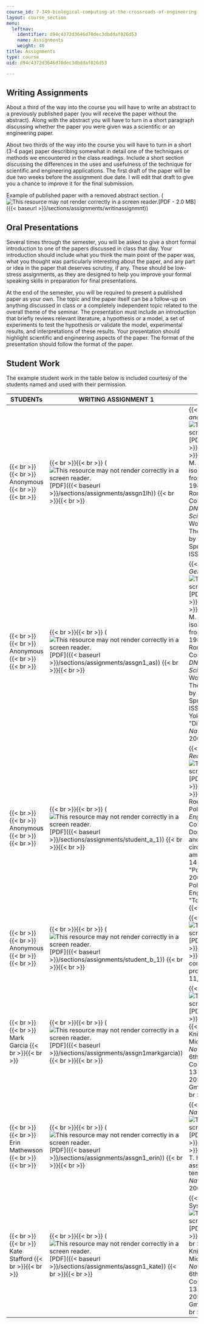 ```yaml
---
course_id: 7-349-biological-computing-at-the-crossroads-of-engineering-and-science-spring-2005
layout: course_section
menu:
  leftnav:
    identifier: d94c4372d3646d70dec3dbddaf026d53
    name: Assignments
    weight: 40
title: Assignments
type: course
uid: d94c4372d3646d70dec3dbddaf026d53

---
```


Writing Assignments
-------------------

About a third of the way into the course you will have to write an abstract to a previously published paper (you will receive the paper without the abstract). Along with the abstract you will have to turn in a short paragraph discussing whether the paper you were given was a scientific or an engineering paper.

About two thirds of the way into the course you will have to turn in a short (3-4 page) paper describing somewhat in detail one of the techniques or methods we encountered in the class readings. Include a short section discussing the differences in the uses and usefulness of the technique for scientific and engineering applications. The first draft of the paper will be due two weeks before the assignment due date. I will edit that draft to give you a chance to improve it for the final submission.

Example of published paper with a removed abstract section. (![This resource may not render correctly in a screen reader.](/images/inacessible.gif)[PDF - 2.0 MB]({{< baseurl >}}/sections/assignments/writinassignmnt))

Oral Presentations
------------------

Several times through the semester, you will be asked to give a short formal introduction to one of the papers discussed in class that day. Your introduction should include what you think the main point of the paper was, what you thought was particularly interesting about the paper, and any part or idea in the paper that deserves scrutiny, if any. These should be low-stress assignments, as they are designed to help you improve your formal speaking skills in preparation for final presentations.

At the end of the semester, you will be required to present a published paper as your own. The topic and the paper itself can be a follow-up on anything discussed in class or a completely independent topic related to the overall theme of the seminar. The presentation must include an introduction that briefly reviews relevant literature, a hypothesis or a model, a set of experiments to test the hypothesis or validate the model, experimental results, and interpretations of these results. Your presentation should highlight scientific and engineering aspects of the paper. The format of the presentation should follow the format of the paper.

Student Work
------------

The example student work in the table below is included courtesy of the students named and used with their permission.

| STUDENTs | WRITING ASSIGNMENT 1 | WRITING ASSIGNMENT 2 | oral presentations |
| --- | --- | --- | --- |
|  {{< br >}}{{< br >}} Anonymous {{< br >}}{{< br >}}  |  {{< br >}}{{< br >}} (![This resource may not render correctly in a screen reader.](/images/inacessible.gif)[PDF]({{< baseurl >}}/sections/assignments/assgn1lh)) {{< br >}}{{< br >}}  |  {{< br >}}{{< br >}} _Bioluminescence: Science and Engineering Applications_ (![This resource may not render correctly in a screen reader.](/images/inacessible.gif)[PDF]({{< baseurl >}}/sections/assignments/assgn2lh)) {{< br >}}{{< br >}} Engebrecht, J., K. Nealson, and M. Silverman. "Bacterial bioluminescence: isolation and genetic analysis of functions from Vibrio fischeri." _Cell_ 32, no. 3 (March 1983): 773-81. {{< br >}}{{< br >}} Weiss, Ron, and Thomas F. Knight. "Engineered Communications for Microbial Robotics." In _DNA 2000, Lecture Notes in Computer Science_. (DNA Computing: 6th International Workshop on DNA-Based Computers, Leiden, The Netherlands, June 13-17, 2000.) Edited by A. Condon. Vol. 2054. Berlin, Germany: Springer-Verlag GmbH, 2001, pp. 1-16. ISSN: 03029743. {{< br >}}{{< br >}}  |  {{< br >}}{{< br >}} Yan, H., S. H. Park, G. Finkelstein, J. H. Reif, and T. H. LaBean. "DNA-templated self-assembly of protein arrays and highly conductive nanowires." _Science_ 301, no. 5641 (September 26, 2003): 1882-4. {{< br >}}{{< br >}}  |
|  {{< br >}}{{< br >}} Anonymous {{< br >}}{{< br >}}  |  {{< br >}}{{< br >}} (![This resource may not render correctly in a screen reader.](/images/inacessible.gif)[PDF]({{< baseurl >}}/sections/assignments/assgn1_as)) {{< br >}}{{< br >}}  |  {{< br >}}{{< br >}} _The Development of Genetic Circuitry_ (![This resource may not render correctly in a screen reader.](/images/inacessible.gif)[PDF]({{< baseurl >}}/sections/assignments/assgn2_as)) {{< br >}}{{< br >}} Engebrecht, J., K. Nealson, and M. Silverman. "Bacterial bioluminescence: isolation and genetic analysis of functions from Vibrio fischeri." _Cell_ 32, no 3 (March 1983): 773-81. {{< br >}}{{< br >}} Weiss, Ron, and Thomas F. Knight. "Engineered Communications for Microbial Robotics." In _DNA 2000, Lecture Notes in Computer Science_. (DNA Computing: 6th International Workshop on DNA-Based Computers, Leiden, The Netherlands, June 13-17, 2000.) Edited by A. Condon. Vol. 2054. Berlin, Germany: Springer-Verlag GmbH, 2001, pp. 1-16. ISSN: 03029743. {{< br >}}{{< br >}} Yokobayashi, Y., R. Weiss R, and A. H. Arnold. "Directed Evolution of a Genetic Circuit." _Proc Natl Acad Sci U.S.A._ 99, no. 26 (December 2002): 16587-91. {{< br >}}{{< br >}}  |  {{< br >}}{{< br >}} Ramachandra, M., A. Rahman, A. Zou, M. Vaillancourt, J. A. Howe, D. Antelman, B. Sugarman, G. W. Demers, H. Engler, D. Johnson, and P. Shabram. "Re-engineering adenovirus regulatory pathways to enhance oncolytic specificity and efficacy." _Nat Biotechnol_ 19, no. 11 (November 2001): 1035-41. {{< br >}}{{< br >}}  |
|  {{< br >}}{{< br >}} Anonymous {{< br >}}{{< br >}}  |  {{< br >}}{{< br >}} (![This resource may not render correctly in a screen reader.](/images/inacessible.gif)[PDF]({{< baseurl >}}/sections/assignments/student_a_1)) {{< br >}}{{< br >}}  |  {{< br >}}{{< br >}} _Polymerase Chain Reaction_ (![This resource may not render correctly in a screen reader.](/images/inacessible.gif)[PDF - 1.1 MB]({{< baseurl >}}/sections/assignments/student_a_2)) {{< br >}}{{< br >}} Augusten, L., R. A. Bowen, and M. Rouge, Contributors. "Thermostable DNA Polymerases." In _Biotechnology and Genetic Engineering_. Colorado State University: Colorado, December 1999. {{< br >}}{{< br >}} Don, R. H., P. T. Cox, B. J. Wainright, K. Baker, and J. S. Mattick. "Touchdown PCR to circimvent spurious priming during gene amplification." _Nucleic Acid Research_ 19, no. 14 (April 1999): 4008. {{< br >}}{{< br >}} "Polymerase Chain Reaction." _Wikipedia_ (April 2005). {{< br >}}{{< br >}} "Taq DNA Polymerase with ThermoPol Buffer." New England Biolabs, Inc. {{< br >}}{{< br >}} "Touchdown PCR." _Wikipedia_ (March 2005). {{< br >}}{{< br >}}  |  {{< br >}}{{< br >}} Basu, S., Y. Gerchman, C. H. Collins, F. H. Arnold, and R. Weiss. "A synthetic multicellular system for programmed pattern formation." _Nature_ 434, no. 7037 (April 28, 2005): 1130-4. {{< br >}}{{< br >}}  |
|  {{< br >}}{{< br >}} Anonymous {{< br >}}{{< br >}}  |  {{< br >}}{{< br >}} (![This resource may not render correctly in a screen reader.](/images/inacessible.gif)[PDF]({{< baseurl >}}/sections/assignments/student_b_1)) {{< br >}}{{< br >}}  |  {{< br >}}{{< br >}} The Magic of Magnetism (![This resource may not render correctly in a screen reader.](/images/inacessible.gif)[PDF]({{< baseurl >}}/sections/assignments/student_b_2)) {{< br >}}{{< br >}} Adleman, L. M. "Molecular computation of solutions to combinatorial problems." _Science_ 266, no. 5187 (November 11, 1994): 1021-4. {{< br >}}{{< br >}}  |  {{< br >}}{{< br >}} ([PDF]({{< baseurl >}}/sections/assignments/student_b_3)) {{< br >}}{{< br >}} Yu, L. S., J. Uknalis, and S. I. Tu. "Immunomagnetic separation methods for the isolation of Campylobacter jejuni from ground poultry meats." _J Immunol Methods_ 256, no. 1-2 (October 1, 2001): 11-8. {{< br >}}{{< br >}}  |
|  {{< br >}}{{< br >}} Mark Garcia {{< br >}}{{< br >}}  |  {{< br >}}{{< br >}} (![This resource may not render correctly in a screen reader.](/images/inacessible.gif)[PDF]({{< baseurl >}}/sections/assignments/assgn1markgarcia)) {{< br >}}{{< br >}}  |  {{< br >}}{{< br >}} (![This resource may not render correctly in a screen reader.](/images/inacessible.gif)[PDF]({{< baseurl >}}/sections/assignments/assgn2markgarcia)) {{< br >}}{{< br >}} Weiss, Ron, and Thomas F. Knight. "Engineered Communications for Microbial Robotics." In _DNA 2000, Lecture Notes in Computer Science._ (DNA Computing: 6th International Workshop on DNA-Based Computers, Leiden, The Netherlands, June 13-17, 2000.) Edited by A. Condon. Vol. 2054. Berlin, Germany: Springer-Verlag GmbH, 2001, pp. 1-16. ISSN: 03029743. {{< br >}}{{< br >}}  |  {{< br >}}{{< br >}} ([PDF]({{< baseurl >}}/sections/assignments/presmarkgarcia)) {{< br >}}{{< br >}} Rothemund, P. W. "Using lateral capillary forces to compute by self-assembly." _Proc Natl Acad Sci U.S.A._ 3, no. 97 (February 1, 2000): 984-9. {{< br >}}{{< br >}}  |
|  {{< br >}}{{< br >}} Erin Mathewson {{< br >}}{{< br >}}  |  {{< br >}}{{< br >}} (![This resource may not render correctly in a screen reader.](/images/inacessible.gif)[PDF]({{< baseurl >}}/sections/assignments/assgn1_erin)) {{< br >}}{{< br >}}  |  {{< br >}}{{< br >}} _Formation of DNA Nanotubes to Produce Nanowires_ (![This resource may not render correctly in a screen reader.](/images/inacessible.gif)[PDF]({{< baseurl >}}/sections/assignments/assgn2_erin)) {{< br >}}{{< br >}} Liu, D., S. H. Park, J. H. Reif, and T. H. LaBean. "DNA nanotubes self-assembled from triple-crossover tiles as templates for conductive nanowires." _Proc Natl Acad Sci U.S.A_. 101, no 6 (January 6, 2004): 717-722. {{< br >}}{{< br >}}  |  {{< br >}}{{< br >}} ([PDF]({{< baseurl >}}/sections/assignments/presemathewson)) {{< br >}}{{< br >}} Kobayashi, H., M. Kaern, M. Araki, K. Chung, T. S. Gardner, C. R. Cantor, and J. J. Collins. "Programmable cells: interfacing natural and engineered gene networks." _Proc Natl Acad Sci U.S.A_. 22, no 101 (June 1, 2004): 8414-9. Epub May 24, 2004. {{< br >}}{{< br >}}  |
|  {{< br >}}{{< br >}} Kate Stafford {{< br >}}{{< br >}}  |  {{< br >}}{{< br >}} (![This resource may not render correctly in a screen reader.](/images/inacessible.gif)[PDF]({{< baseurl >}}/sections/assignments/assgn1_kate)) {{< br >}}{{< br >}}  |  {{< br >}}{{< br >}} Microbial Signaling Systems: Methods and Applications (![This resource may not render correctly in a screen reader.](/images/inacessible.gif)[PDF - 1.1 MB]({{< baseurl >}}/sections/assignments/assgn2_kate)) {{< br >}}{{< br >}} Weiss, Ron, and Thomas F. Knight. "Engineered Communications for Microbial Robotics." In _DNA 2000, Lecture Notes in Computer Science_. (DNA Computing: 6th International Workshop on DNA-Based Computers, Leiden, The Netherlands, June 13-17, 2000.) Edited by A. Condon. Vol. 2054. Berlin, Germany: Springer-Verlag GmbH, 2001, pp. 1-16. ISSN: 03029743. {{< br >}}{{< br >}}  |  {{< br >}}{{< br >}} ([PDF]({{< baseurl >}}/sections/assignments/pres_kate)) {{< br >}}{{< br >}} Kuhlman, B., G. Dantas, G. C. Ireton, G. Varani, B. L. Stoddard, and D. Baker. "Design of a novel globular protein fold with atomic-level accuracy." _Science_ 302, no. 5649 (November 21, 2003): 1364-8. {{< br >}}{{< br >}}